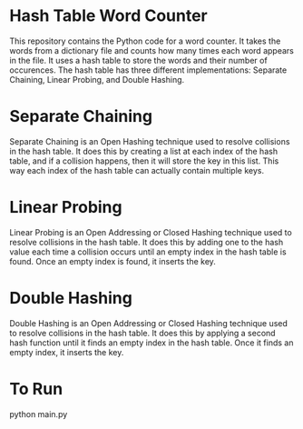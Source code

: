 # Hash Table Word Counter

This repository contains the Python code for a word counter. It takes the words from a dictionary file and counts how many times each word appears in the file. It uses a hash table to store the words and their number of occurences. The hash table has three different implementations: Separate Chaining, Linear Probing, and Double Hashing.

# Separate Chaining

Separate Chaining is an Open Hashing technique used to resolve collisions in the hash table. It does this by creating a list at each index of the hash table, and if a collision happens, then it will store the key in this list. This way each index of the hash table can actually contain multiple keys.

# Linear Probing

Linear Probing is an Open Addressing or Closed Hashing technique used to resolve collisions in the hash table. It does this by adding one to the hash value each time a collision occurs until an empty index in the hash table is found. Once an empty index is found, it inserts the key.

# Double Hashing

Double Hashing is an Open Addressing or Closed Hashing technique used to resolve collisions in the hash table. It does this by applying a second hash function until it finds an empty index in the hash table. Once it finds an empty index, it inserts the key.

# To Run

python main.py
